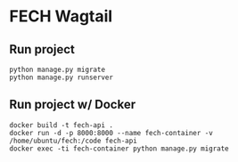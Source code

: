 # FECH Wagtail

## Run project

    python manage.py migrate
    python manage.py runserver

## Run project w/ Docker

    docker build -t fech-api .
    docker run -d -p 8000:8000 --name fech-container -v /home/ubuntu/fech:/code fech-api
    docker exec -ti fech-container python manage.py migrate
    